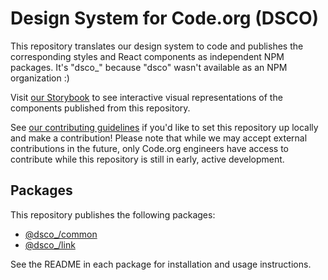 # Design System for Code.org (DSCO)

This repository translates our design system to code and publishes the corresponding styles and React components as independent NPM packages. It's "dsco\_" because "dsco" wasn't available as an NPM organization :)

Visit [our Storybook](https://code-dot-org.github.io/dsco_/) to see interactive visual representations of the components published from this repository.

See [our contributing guidelines](CONTRIBUTING.md) if you'd like to set this repository up locally and make a contribution! Please note that while we may accept external contributions in the future, only Code.org engineers have access to contribute while this repository is still in early, active development.

## Packages

This repository publishes the following packages:

- [@dsco_/common](packages/common/)
- [@dsco_/link](packages/link/)

See the README in each package for installation and usage instructions.
